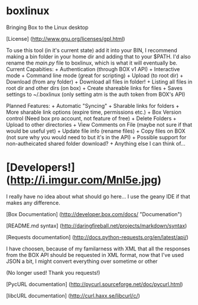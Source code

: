 boxlinux
========

Bringing Box to the Linux desktop

[License] (http://www.gnu.org/licenses/gpl.html)

To use this tool (in it's current state) add it into your BIN, I recommend making a bin folder in your home dir and adding that to your $PATH. I'd also rename the *main.py* file to boxlinux, which is what it will eventually be.
Current Capabities:
	+ Authentication (through BOX v1 API)
	+ Interactive mode
	+ Command line mode (great for scripting)
	+ Upload (to root dir)
	+ Download (from any folder)
		+ Download all files in folder!
	+ Listing all files in root dir and other dirs (on box)
	+ Create shareable links for files
	+ Saves settings to ~/.boxlinux (only setting atm is the auth token from BOX's API)
	
Planned Features:
	+ Automatic "Syncing"
	+ Sharable links for folders
		+ More sharable link options (expire time, permissions etc.)
	+ Box Version control (Need box pro account, not feature of free)
	+ Delete Folders
	+ Upload to other directories
	+ View Comments on File (maybe not sure if that would be useful yet)
	+ Update file info (rename files)
	+ Copy files on BOX (not sure why you would need to but it's in the API)
	+ Possible support for non-autheicated shared folder download?
	+ Anything else I can think of...





[Developers!] (http://i.imgur.com/Mnl5e.jpg)
======

I really have no idea about what should go here... I use the geany IDE if that makes any difference. 

[Box Documentation] (http://developer.box.com/docs/ "Documenation")

[README.md syntax] (http://daringfireball.net/projects/markdown/syntax)

[Requests documentation] (http://docs.python-requests.org/en/latest/api/)

I have choosen, because of my familarness with XML that all the responses from the BOX API should be requested in XML format, now that I've used JSON a bit, I might convert everything over sometime or other

(No longer used! Thank you requests!)

[PycURL documentation] (http://pycurl.sourceforge.net/doc/pycurl.html)

[libcURL documentation] (http://curl.haxx.se/libcurl/c/)

